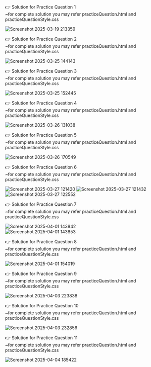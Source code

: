 👉 Solution for Practice Question 1 <br>
~for complete solution you may refer practiceQuestion.html and practiceQuestionStyle.css

![Screenshot 2025-03-19 213359](https://github.com/user-attachments/assets/509d7846-3b96-4524-ada1-09e79c396639)

👉 Solution for Practice Question 2 <br>
~for complete solution you may refer practiceQuestion.html and practiceQuestionStyle.css

![Screenshot 2025-03-25 144143](https://github.com/user-attachments/assets/10cf4e47-f428-4cde-a450-8915b3b12b3d)

👉 Solution for Practice Question 3 <br>
~for complete solution you may refer practiceQuestion.html and practiceQuestionStyle.css

![Screenshot 2025-03-25 152445](https://github.com/user-attachments/assets/8440103a-7301-4d9e-adf3-c39e725580ee)

👉 Solution for Practice Question 4 <br>
~for complete solution you may refer practiceQuestion.html and practiceQuestionStyle.css

![Screenshot 2025-03-26 131038](https://github.com/user-attachments/assets/4b75f69a-59da-417f-af5c-31f09c049da6)

👉 Solution for Practice Question 5 <br>
~for complete solution you may refer practiceQuestion.html and practiceQuestionStyle.css

![Screenshot 2025-03-26 170549](https://github.com/user-attachments/assets/de6c9e0a-ffea-4e2e-9a29-ab2464ccf2e3)

👉 Solution for Practice Question 6 <br>
~for complete solution you may refer practiceQuestion.html and practiceQuestionStyle.css

![Screenshot 2025-03-27 121420](https://github.com/user-attachments/assets/6abf3ff6-6000-4ea9-83aa-1d40211f9a4f)
![Screenshot 2025-03-27 121432](https://github.com/user-attachments/assets/84e6bd80-1887-46da-bf72-0e66010735e0) <br>
![Screenshot 2025-03-27 122552](https://github.com/user-attachments/assets/ea1b8db3-d643-46f8-8d65-807d9add5025)

👉 Solution for Practice Question 7 <br>
~for complete solution you may refer practiceQuestion.html and practiceQuestionStyle.css

![Screenshot 2025-04-01 143842](https://github.com/user-attachments/assets/f98f67a0-989f-4cae-8eb9-c2503928e9bc) <br>
![Screenshot 2025-04-01 143853](https://github.com/user-attachments/assets/1fb0c2a6-4517-47b8-9d1e-fd4e6affd154) 

👉 Solution for Practice Question 8 <br>
~for complete solution you may refer practiceQuestion.html and practiceQuestionStyle.css

![Screenshot 2025-04-01 154019](https://github.com/user-attachments/assets/38aa4f79-678b-4168-a9b5-956aa851cc91)

👉 Solution for Practice Question 9 <br>
~for complete solution you may refer practiceQuestion.html and practiceQuestionStyle.css

![Screenshot 2025-04-03 223838](https://github.com/user-attachments/assets/d2149067-c86a-4d40-8863-ea1e515a9210)

👉 Solution for Practice Question 10 <br>
~for complete solution you may refer practiceQuestion.html and practiceQuestionStyle.css

![Screenshot 2025-04-03 232856](https://github.com/user-attachments/assets/91cefc42-8338-45b2-a304-32827dd29808)

👉 Solution for Practice Question 11 <br>
~for complete solution you may refer practiceQuestion.html and practiceQuestionStyle.css

![Screenshot 2025-04-04 185422](https://github.com/user-attachments/assets/b902281a-8b69-47c8-ae1c-24914d62b324)


